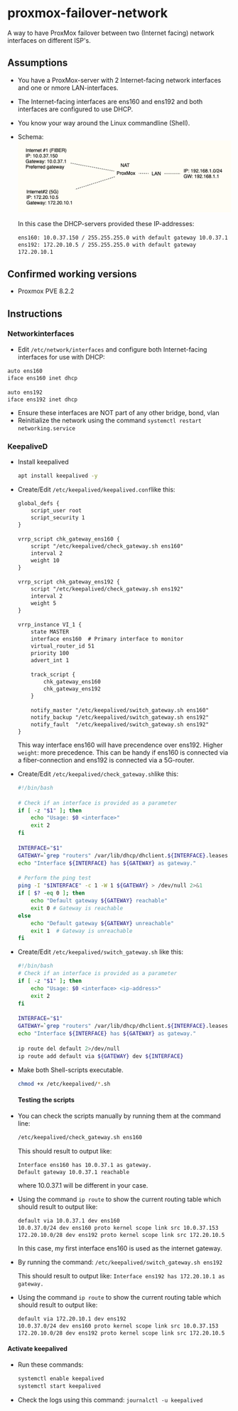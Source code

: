 # proxmox-failover-network
A way to have ProxMox failover between two (Internet facing) network interfaces on different ISP's.

## Assumptions
- You have a ProxMox-server with 2 Internet-facing network interfaces and one or nmore LAN-interfaces.
- The Internet-facing interfaces are ens160 and ens192 and both interfaces are configured to use DHCP.
- You know your way around the Linux commandline (Shell).
- Schema:
  ![schema](assets/schema.png)

  In this case the DHCP-servers provided these IP-addresses:
  ```
  ens160: 10.0.37.150 / 255.255.255.0 with default gateway 10.0.37.1
  ens192: 172.20.10.5 / 255.255.255.0 with default gateway 172.20.10.1
  ```

## Confirmed working versions
- Proxmox PVE 8.2.2

## Instructions

### Networkinterfaces

- Edit `/etc/network/interfaces`  and configure both Internet-facing interfaces for use with DHCP:

```
auto ens160
iface ens160 inet dhcp

auto ens192
iface ens192 inet dhcp
```

- Ensure these interfaces are NOT part of any other bridge, bond, vlan
- Reinitialize the network using the command `systemctl restart networking.service`



### KeepaliveD

- Install keepalived

  ```bash
  apt install keepalived -y
  ```

- Create/Edit `/etc/keepalived/keepalived.conf`like this:

  ```
  global_defs {
      script_user root
      script_security 1
  }
  
  vrrp_script chk_gateway_ens160 {
      script "/etc/keepalived/check_gateway.sh ens160"
      interval 2
      weight 10
  }
  
  vrrp_script chk_gateway_ens192 {
      script "/etc/keepalived/check_gateway.sh ens192"
      interval 2
      weight 5
  }
  
  vrrp_instance VI_1 {
      state MASTER
      interface ens160  # Primary interface to monitor
      virtual_router_id 51
      priority 100
      advert_int 1
  
      track_script {
  	      chk_gateway_ens160
  	      chk_gateway_ens192
      }
  
      notify_master "/etc/keepalived/switch_gateway.sh ens160"
      notify_backup "/etc/keepalived/switch_gateway.sh ens192"
      notify_fault  "/etc/keepalived/switch_gateway.sh ens192"
  }
  ```

  This way interface ens160 will have precendence over ens192. Higher `weight`: more precedence. 
  This can be handy if ens160 is connected via a fiber-connection and ens192 is connected via a 5G-router.

- Create/Edit `/etc/keepalived/check_gateway.sh`like this:
  ``` bash
  #!/bin/bash
  
  # Check if an interface is provided as a parameter
  if [ -z "$1" ]; then
      echo "Usage: $0 <interface>"
      exit 2
  fi
  
  INTERFACE="$1"
  GATEWAY=`grep "routers" /var/lib/dhcp/dhclient.${INTERFACE}.leases | tail -1 | awk {'print $3'} | cut -f1 -d";" `
  echo "Interface ${INTERFACE} has ${GATEWAY} as gateway."
  
  # Perform the ping test
  ping -I "$INTERFACE" -c 1 -W 1 ${GATEWAY} > /dev/null 2>&1
  if [ $? -eq 0 ]; then
      echo "Default gateway ${GATEWAY} reachable"
      exit 0 # Gateway is reachable
  else
      echo "Default gateway ${GATEWAY} unreachable"
      exit 1  # Gateway is unreachable
  fi
  ```

- Create/Edit `/etc/keepalived/switch_gateway.sh` like this:

  ```bash
  #!/bin/bash
  # Check if an interface is provided as a parameter
  if [ -z "$1" ]; then
      echo "Usage: $0 <interface> <ip-address>"
      exit 2
  fi
  
  INTERFACE="$1"
  GATEWAY=`grep "routers" /var/lib/dhcp/dhclient.${INTERFACE}.leases | tail -1 | awk {'print $3'} | cut -f1 -d";" `
  echo "Interface ${INTERFACE} has ${GATEWAY} as gateway."
  
  ip route del default 2>/dev/null
  ip route add default via ${GATEWAY} dev ${INTERFACE}
  ```

- Make both Shell-scripts executable.
  ```bash
  chmod +x /etc/keepalived/*.sh
  ```

  

  #### Testing the scripts

- You can check the scripts manually by running them at the command line:

  ```bash
  /etc/keepalived/check_gateway.sh ens160
  ```

  This should result to output like:

  ```
  Interface ens160 has 10.0.37.1 as gateway.
  Default gateway 10.0.37.1 reachable
  ```

  where 10.0.37.1 will be different in your case.

* Using the command `ip route` to show the current routing table which should result to output like:

  ```
  default via 10.0.37.1 dev ens160 
  10.0.37.0/24 dev ens160 proto kernel scope link src 10.0.37.153 
  172.20.10.0/28 dev ens192 proto kernel scope link src 172.20.10.5 
  ```

  In this case, my first interface ens160 is used as the internet gateway.

* By running the command:
   `/etc/keepalived/switch_gateway.sh ens192` 

  This should result to output like:
  ```Interface ens192 has 172.20.10.1 as gateway.```

* Using the command `ip route` to show the current routing table which should result to output like:
  ``` 
  default via 172.20.10.1 dev ens192 
  10.0.37.0/24 dev ens160 proto kernel scope link src 10.0.37.153 
  172.20.10.0/28 dev ens192 proto kernel scope link src 172.20.10.5
  ```



#### Activate keepalived

* Run these commands:

  ```bash
  systemctl enable keepalived
  systemctl start keepalived
  ```

* Check the logs using this command:
  ```journalctl -u keepalived```







